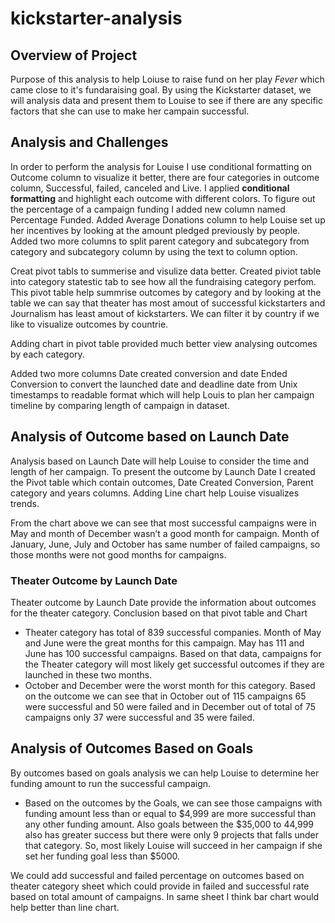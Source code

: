 # kickstarter-analysis
## Overview of Project

Purpose of this analysis to help Loiuse to raise fund on her play *Fever* which came close to it's fundaraising goal.
By using the Kickstarter dataset, we will analysis data and present them to Louise to see if there are any specific
factors that she can use to make her campain successful.    
          
## Analysis and Challenges

In order to perform the analysis for Louise I use conditional formatting on Outcome column to visualize it better,
there are four categories in outcome column, Successful, failed, canceled and Live. I applied **conditional formatting**
and highlight each outcome with different colors.
To figure out the percentage of a campaign funding I added new column named Percentage Funded.
Added Average Donations column to help Louise set up her incentives by looking at the amount pledged previously by people.
Added two more columns to split parent category and subcategory from category and subcategory column by using the text to column option.

Creat pivot tabls to summerise and visulize data better. Created piviot table into category statestic tab to see how all the fundraising category perfom. 
This pivot table help summrise outcomes by category and by looking at the table we can say that theater has 
most amout of successful kickstarters and Journalism has least
amout of kickstarters. We can filter it by country if we like to visualize outcomes by countrie.  
        
 Adding chart in pivot table provided much better view  analysing outcomes by each category.
               
Added two more columns Date created conversion and date Ended Conversion to convert the launched date and 
         deadline date from Unix timestamps to readable format which will help Louis to plan her campaign timeline by comparing
         length of campaign in dataset.
         
 ## Analysis of Outcome based on Launch Date 
 
Analysis based on Launch Date will help Louise to consider the time and length of her campaign. To present the 
          outcome by Launch Date I created the Pivot table which contain outcomes, Date Created Conversion, Parent category and
          years columns. Adding Line chart help Louise visualizes trends.
          
From the chart above we can see that most successful campaigns were in May and month of December wasn’t a good
          month for campaign. Month of January, June, July and October has same number of failed campaigns, so those months were
          not good months for campaigns.
 ### Theater Outcome by Launch Date       
      
                  
Theater outcome by Launch Date provide the information about outcomes for the theater category. Conclusion based
           on that pivot table and Chart
* Theater category has total of 839 successful companies. Month of May and June were the great months for this campaign. May has 111 and June has 100      successful campaigns. Based on that data, campaigns for the Theater category will most likely get successful outcomes if they are launched in these two months. 
* October and December were the worst month for this category. Based on the outcome we can see that in October out of 115 campaigns 65 were successful and 50 were failed and in December out of total of 75 campaigns only 37 were successful and 35 were failed.

## Analysis of Outcomes Based on Goals 

By outcomes based on goals analysis we can help Louise to determine her funding amount to run the successful campaign.
* Based on the outcomes by the Goals, we can see those campaigns with funding amount less than or equal to $4,999 are more successful than any other funding amount. Also goals between the $35,000 to 44,999 also has greater success but there were only 9 projects that falls under that category.
So, most likely Louise will succeed in her campaign if she set her funding goal less than $5000.

We could add successful and failed percentage on outcomes based on theater category sheet which could provide in failed and successful rate based on total amount of campaigns. In same sheet I think bar chart would help better than line chart. 
